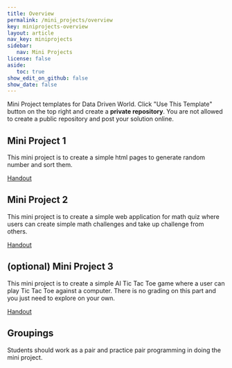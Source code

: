 ```yaml
---
title: Overview
permalink: /mini_projects/overview
key: miniprojects-overview
layout: article
nav_key: miniprojects
sidebar:
   nav: Mini Projects
license: false
aside:
   toc: true
show_edit_on_github: false
show_date: false
---
```


Mini Project templates for Data Driven World. Click "Use This Template" button on the top right and create a **private repository**. You are not allowed to create a public repository and post your solution online. 

## Mini Project 1
This mini project is to create a simple html pages to generate random number and sort them.

[Handout](https://github.com/Data-Driven-World/d2w_mini_projects/blob/master/mp_sort/Readme.md)

## Mini Project 2
This mini project is to create a simple web application for math quiz where users can create simple math challenges and take up challenge from others.

[Handout](https://github.com/Data-Driven-World/d2w_mini_projects/blob/master/mp_calc/Readme.md)

## (optional) Mini Project 3

This mini project is to create a simple AI Tic Tac Toe game where a user can play Tic Tac Toe against a computer. There is no grading on this part and you just need to explore on your own. 

[Handout](https://github.com/Data-Driven-World/d2w_mini_projects/blob/master/mp_tictactoe/Readme.md)

## Groupings

Students should work as a pair and practice pair programming in doing the mini project. 


